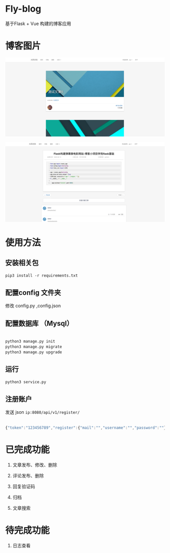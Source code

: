 
# Fly-blog

基于Flask + Vue 构建的博客应用

# 博客图片

![1](https://raw.githubusercontent.com/779505388/Fly-blog/master/example/QQ20200614-230114.png)

![2](https://raw.githubusercontent.com/779505388/Fly-blog/master/example/QQ20200614-230138.png)

# 使用方法

## 安装相关包

` pip3 install -r requirements.txt `

## 配置config 文件夹

修改 config.py ,config.json

## 配置数据库 （Mysql）

``` python

python3 manage.py init
python3 manage.py migrate
python3 manage.py upgrade

```

## 运行

` python3 service.py `

## 注册账户

 发送 json `ip:8080/api/v1/register/`

``` javascript

{"token":"123456789","register":{"mail":"","username":"","password":""}}

```

# 已完成功能

1. 文章发布、修改、删除

2. 评论发布、删除

3. 回复验证码

4. 归档

5. 文章搜索

# 待完成功能

1. 日志查看  
